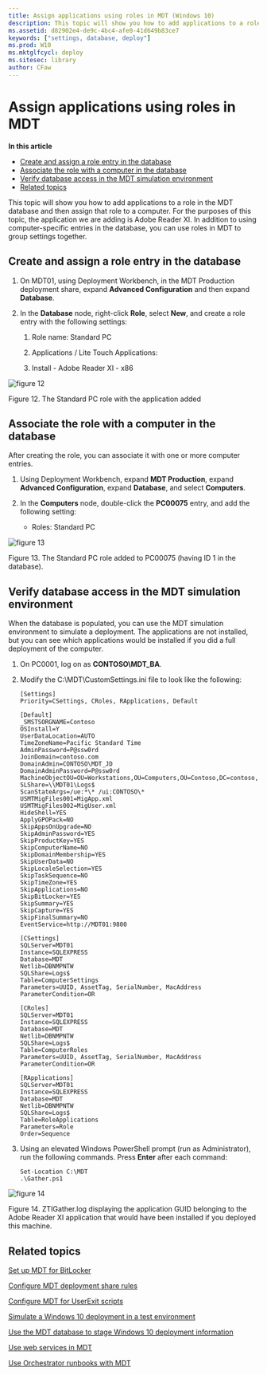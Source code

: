 ```yaml
---
title: Assign applications using roles in MDT (Windows 10)
description: This topic will show you how to add applications to a role in the MDT database and then assign that role to a computer.
ms.assetid: d82902e4-de9c-4bc4-afe0-41d649b83ce7
keywords: ["settings, database, deploy"]
ms.prod: W10
ms.mktglfcycl: deploy
ms.sitesec: library
author: CFaw
---
```


# Assign applications using roles in MDT


**In this article**

-   [Create and assign a role entry in the database](#sec01)
-   [Associate the role with a computer in the database](#sec02)
-   [Verify database access in the MDT simulation environment](#sec03)
-   [Related topics](#related_topics)

This topic will show you how to add applications to a role in the MDT database and then assign that role to a computer. For the purposes of this topic, the application we are adding is Adobe Reader XI. In addition to using computer-specific entries in the database, you can use roles in MDT to group settings together.

## Create and assign a role entry in the database


1.  On MDT01, using Deployment Workbench, in the MDT Production deployment share, expand **Advanced Configuration** and then expand **Database**.

2.  In the **Database** node, right-click **Role**, select **New**, and create a role entry with the following settings:

    1.  Role name: Standard PC

    2.  Applications / Lite Touch Applications:

    3.  Install - Adobe Reader XI - x86

![figure 12](images/mdt-09-fig12.png)

Figure 12. The Standard PC role with the application added

## Associate the role with a computer in the database


After creating the role, you can associate it with one or more computer entries.

1.  Using Deployment Workbench, expand **MDT Production**, expand **Advanced Configuration**, expand **Database**, and select **Computers**.

2.  In the **Computers** node, double-click the **PC00075** entry, and add the following setting:

    -   Roles: Standard PC

![figure 13](images/mdt-09-fig13.png)

Figure 13. The Standard PC role added to PC00075 (having ID 1 in the database).

## Verify database access in the MDT simulation environment


When the database is populated, you can use the MDT simulation environment to simulate a deployment. The applications are not installed, but you can see which applications would be installed if you did a full deployment of the computer.

1.  On PC0001, log on as **CONTOSO\\MDT\_BA**.

2.  Modify the C:\\MDT\\CustomSettings.ini file to look like the following:

    ``` syntax
    [Settings]
    Priority=CSettings, CRoles, RApplications, Default

    [Default]
    _SMSTSORGNAME=Contoso
    OSInstall=Y
    UserDataLocation=AUTO
    TimeZoneName=Pacific Standard Time 
    AdminPassword=P@ssw0rd
    JoinDomain=contoso.com
    DomainAdmin=CONTOSO\MDT_JD
    DomainAdminPassword=P@ssw0rd
    MachineObjectOU=OU=Workstations,OU=Computers,OU=Contoso,DC=contoso,DC=com
    SLShare=\\MDT01\Logs$
    ScanStateArgs=/ue:*\* /ui:CONTOSO\*
    USMTMigFiles001=MigApp.xml
    USMTMigFiles002=MigUser.xml
    HideShell=YES
    ApplyGPOPack=NO
    SkipAppsOnUpgrade=NO
    SkipAdminPassword=YES
    SkipProductKey=YES
    SkipComputerName=NO
    SkipDomainMembership=YES
    SkipUserData=NO
    SkipLocaleSelection=YES
    SkipTaskSequence=NO
    SkipTimeZone=YES
    SkipApplications=NO
    SkipBitLocker=YES
    SkipSummary=YES
    SkipCapture=YES
    SkipFinalSummary=NO
    EventService=http://MDT01:9800

    [CSettings]
    SQLServer=MDT01
    Instance=SQLEXPRESS
    Database=MDT
    Netlib=DBNMPNTW
    SQLShare=Logs$
    Table=ComputerSettings
    Parameters=UUID, AssetTag, SerialNumber, MacAddress
    ParameterCondition=OR

    [CRoles]
    SQLServer=MDT01
    Instance=SQLEXPRESS
    Database=MDT
    Netlib=DBNMPNTW
    SQLShare=Logs$
    Table=ComputerRoles
    Parameters=UUID, AssetTag, SerialNumber, MacAddress
    ParameterCondition=OR

    [RApplications]
    SQLServer=MDT01
    Instance=SQLEXPRESS
    Database=MDT
    Netlib=DBNMPNTW
    SQLShare=Logs$
    Table=RoleApplications
    Parameters=Role
    Order=Sequence
    ```

3.  Using an elevated Windows PowerShell prompt (run as Administrator), run the following commands. Press **Enter** after each command:

    ``` syntax
    Set-Location C:\MDT
    .\Gather.ps1
    ```

![figure 14](images/mdt-09-fig14.png)

Figure 14. ZTIGather.log displaying the application GUID belonging to the Adobe Reader XI application that would have been installed if you deployed this machine.

## Related topics


[Set up MDT for BitLocker](set-up-mdt-2013-for-bitlocker.md)

[Configure MDT deployment share rules](configure-mdt-deployment-share-rules.md)

[Configure MDT for UserExit scripts](configure-mdt-2013-for-userexit-scripts.md)

[Simulate a Windows 10 deployment in a test environment](simulate-a-windows-81-deployment-in-a-test-environment.md)

[Use the MDT database to stage Windows 10 deployment information](use-the-mdt-database-to-stage-windows-81-deployment-information.md)

[Use web services in MDT](use-web-services-in-mdt-2013.md)

[Use Orchestrator runbooks with MDT](use-orchestrator-runbooks-with-mdt-2013.md)

 

 






